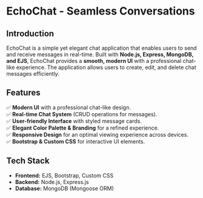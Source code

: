 # EchoChat - Seamless Conversations

## Introduction

EchoChat is a simple yet elegant chat application that enables users to send and receive messages in real-time. Built with **Node.js, Express, MongoDB, and EJS**, EchoChat provides a **smooth, modern UI** with a professional chat-like experience. The application allows users to create, edit, and delete chat messages efficiently.

## Features

✅ **Modern UI** with a professional chat-like design.  
✅ **Real-time Chat System** (CRUD operations for messages).  
✅ **User-friendly Interface** with styled message cards.  
✅ **Elegant Color Palette & Branding** for a refined experience.  
✅ **Responsive Design** for an optimal viewing experience across devices.  
✅ **Bootstrap & Custom CSS** for interactive UI elements.  

## Tech Stack

- **Frontend:** EJS, Bootstrap, Custom CSS
- **Backend:** Node.js, Express.js
- **Database:** MongoDB (Mongoose ORM)




